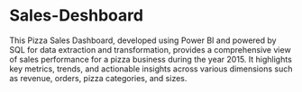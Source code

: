 # Sales-Deshboard
This Pizza Sales Dashboard, developed using Power BI and powered by SQL for data extraction and transformation, provides a comprehensive view of sales performance for a pizza business during the year 2015. It highlights key metrics, trends, and actionable insights across various dimensions such as revenue, orders, pizza categories, and sizes.
